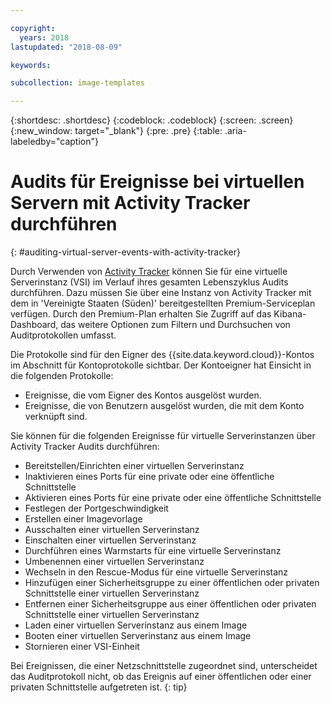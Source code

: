 ```yaml
---

copyright:
  years: 2018
lastupdated: "2018-08-09"

keywords:

subcollection: image-templates

---
```


{:shortdesc: .shortdesc}
{:codeblock: .codeblock}
{:screen: .screen}
{:new_window: target="_blank"}
{:pre: .pre}
{:table: .aria-labeledby="caption"}

# Audits für Ereignisse bei virtuellen Servern mit Activity Tracker durchführen
{: #auditing-virtual-server-events-with-activity-tracker}

Durch Verwenden von [Activity Tracker](/docs/services/cloud-activity-tracker?topic=cloud-activity-tracker-activity_tracker_ov) können Sie für eine virtuelle Serverinstanz (VSI) im Verlauf ihres gesamten Lebenszyklus Audits durchführen. Dazu müssen Sie über eine Instanz von Activity Tracker mit dem in 'Vereinigte Staaten (Süden)' bereitgestellten Premium-Serviceplan verfügen. Durch den Premium-Plan erhalten Sie Zugriff auf das Kibana-Dashboard, das weitere Optionen zum Filtern und Durchsuchen von Auditprotokollen umfasst.

Die Protokolle sind für den Eigner des {{site.data.keyword.cloud}}-Kontos im Abschnitt für Kontoprotokolle sichtbar. Der Kontoeigner hat Einsicht in die folgenden Protokolle:
* Ereignisse, die vom Eigner des Kontos ausgelöst wurden.
* Ereignisse, die von Benutzern ausgelöst wurden, die mit dem Konto verknüpft sind.

Sie können für die folgenden Ereignisse für virtuelle Serverinstanzen über Activity Tracker Audits durchführen:
* Bereitstellen/Einrichten einer virtuellen Serverinstanz
* Inaktivieren eines Ports für eine private oder eine öffentliche Schnittstelle
* Aktivieren eines Ports für eine private oder eine öffentliche Schnittstelle
* Festlegen der Portgeschwindigkeit
* Erstellen einer Imagevorlage
* Ausschalten einer virtuellen Serverinstanz
* Einschalten einer virtuellen Serverinstanz
* Durchführen eines Warmstarts für eine virtuelle Serverinstanz
* Umbenennen einer virtuellen Serverinstanz
* Wechseln in den Rescue-Modus für eine virtuelle Serverinstanz
* Hinzufügen einer Sicherheitsgruppe zu einer öffentlichen oder privaten Schnittstelle einer virtuellen Serverinstanz
* Entfernen einer Sicherheitsgruppe aus einer öffentlichen oder privaten Schnittstelle einer virtuellen Serverinstanz
* Laden einer virtuellen Serverinstanz aus einem Image
* Booten einer virtuellen Serverinstanz aus einem Image
* Stornieren einer VSI-Einheit

Bei Ereignissen, die einer Netzschnittstelle zugeordnet sind, unterscheidet das Auditprotokoll nicht, ob das Ereignis auf einer öffentlichen oder einer privaten Schnittstelle aufgetreten ist.
{: tip}
